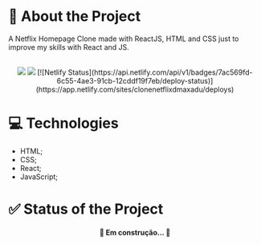 # 📑 About the Project
A Netflix Homepage Clone made with ReactJS, HTML and CSS just to improve my skills with React and JS.<br/><br/>
<div align="center">
  <img src="https://img.shields.io/badge/PREVIEW-CLIQUE%20AQUI-red?link=https://clonenetflixdmaxadu.netlify.app&style=plastic"/>
  <img src="https://img.shields.io/github/stars/dmaxadu/NetflixClone?color=yellow&label=%F0%9F%8C%9F&style=plastic"/>
  [![Netlify Status](https://api.netlify.com/api/v1/badges/7ac569fd-6c55-4ae3-91cb-12cddf19f7eb/deploy-status)](https://app.netlify.com/sites/clonenetflixdmaxadu/deploys)
</div>

# 💻 Technologies
- HTML;
- CSS;
- React;
- JavaScript;

# ✅ Status of the Project
<h4 align="center">🚧 Em construção...  🚧</h4>
